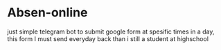 # Absen-online

just simple telegram bot to submit google form at spesific times in a day, this form I must send everyday back than i still a student at highschool
